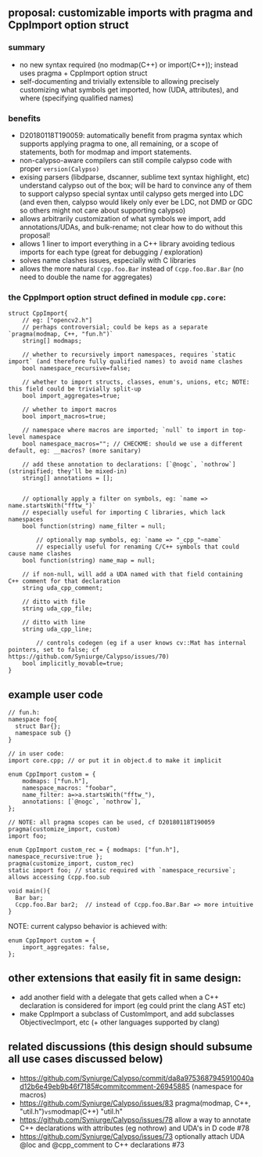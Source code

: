 ## proposal: customizable imports with pragma and CppImport option struct

### summary
* no new syntax required (no modmap(C++) or import(C++)); instead uses pragma + CppImport option struct
* self-documenting and trivially extensible to allowing precisely customizing what symbols get imported, how (UDA, attributes), and where (specifying qualified names)

### benefits

* D20180118T190059: automatically benefit from pragma syntax which supports applying pragma to one, all remaining, or a scope of statements, both for modmap and import statements.
* non-calypso-aware compilers can still compile calypso code with proper `version(Calypso)`
* exising parsers (libdparse, dscanner, sublime text syntax highlight, etc) understand calypso out of the box; will be hard to convince any of them to support calypso special syntax until calypso gets merged into LDC (and even then, calypso would likely only ever be LDC, not DMD or GDC so others might not care about supporting calypso) 
* allows arbitrarily customization of what symbols we import, add annotations/UDAs, and bulk-rename; not clear how to do without this proposal!
* allows 1 liner to import everything in a C++ library avoiding tedious imports for each type (great for debugging / exploration)
* solves name clashes issues, especially with C libraries
* allows the more natural `ℂcpp.foo.Bar` instead of `ℂcpp.foo.Bar.Bar` (no need to double the name for aggregates)

### the CppImport option struct defined in module `cpp.core`:
```
struct CppImport{
	// eg: ["opencv2.h"]
	// perhaps controversial; could be keps as a separate `pragma(modmap, C++, "fun.h")`
	string[] modmaps;

	// whether to recursively import namespaces, requires `static import` (and therefore fully qualified names) to avoid name clashes
	bool namespace_recursive=false;

	// whether to import structs, classes, enum's, unions, etc; NOTE: this field could be trivially split-up
	bool import_aggregates=true;

	// whether to import macros
	bool import_macros=true;

	// namespace where macros are imported; `null` to import in top-level namespace
	bool namespace_macros=""; // CHECKME: should we use a different default, eg: __macros? (more sanitary)

	// add these annotation to declarations: [`@nogc`, `nothrow`] (stringified; they'll be mixed-in)
	string[] annotations = [];


	// optionally apply a filter on symbols, eg: `name => name.startsWith("fftw_")`
	// especially useful for importing C libraries, which lack namespaces
	bool function(string) name_filter = null;

        // optionally map symbols, eg: `name => "_cpp_"~name`
        // especially useful for renaming C/C++ symbols that could cause name clashes
	bool function(string) name_map = null;

	// if non-null, will add a UDA named with that field containing C++ comment for that declaration
	string uda_cpp_comment;

	// ditto with file
	string uda_cpp_file;

	// ditto with line
	string uda_cpp_line;

        // controls codegen (eg if a user knows cv::Mat has internal pointers, set to false; cf https://github.com/Syniurge/Calypso/issues/70)
	bool implicitly_movable=true;
}
```

## example user code
```
// fun.h:
namespace foo{
  struct Bar{};
  namespace sub {}
}

// in user code:
import core.cpp; // or put it in object.d to make it implicit

enum CppImport custom = {
	modmaps: ["fun.h"],
	namespace_macros: "foobar",
	name_filter: a=>a.startsWith("fftw_"),
	annotations: [`@nogc`, `nothrow`],
};

// NOTE: all pragma scopes can be used, cf D20180118T190059
pragma(customize_import, custom)
import foo;

enum CppImport custom_rec = { modmaps: ["fun.h"], namespace_recursive:true };
pragma(customize_import, custom_rec)
static import foo; // static required with `namespace_recursive`; allows accessing ℂcpp.foo.sub

void main(){
  Bar bar;
  ℂcpp.foo.Bar bar2;  // instead of ℂcpp.foo.Bar.Bar => more intuitive
}
```


NOTE: current calypso behavior is achieved with:
```
enum CppImport custom = {
	import_aggregates: false,
};
```


## other extensions that easily fit in same design:
* add another field with a delegate that gets called when a C++ declaration is considered for import (eg could print the clang AST etc)
* make CppImport a subclass of CustomImport, and add subclasses ObjectivecImport, etc (+ other languages supported by clang)

## related discussions (this design should subsume all use cases discussed below)
* https://github.com/Syniurge/Calypso/commit/da8a9753687945910040ad12b6e49eb9b46f7185#commitcomment-26945885 (namespace for macros)
* https://github.com/Syniurge/Calypso/issues/83 pragma(modmap, C++, "util.h")` vs `modmap(C++) "util.h"
* https://github.com/Syniurge/Calypso/issues/78 allow a way to annotate C++ declarations with attributes (eg nothrow) and UDA's in D code #78
* https://github.com/Syniurge/Calypso/issues/73 optionally attach UDA @loc and @cpp_comment to C++ declarations #73
